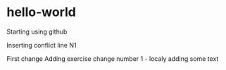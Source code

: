 # hello-world
Starting using github

Inserting conflict line N1

First change
Adding exercise change number 1 - localy adding some text

